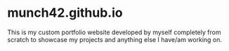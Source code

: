 # munch42.github.io
This is my custom portfolio website developed by myself completely from scratch to showcase my projects and anything else I have/am working on.
